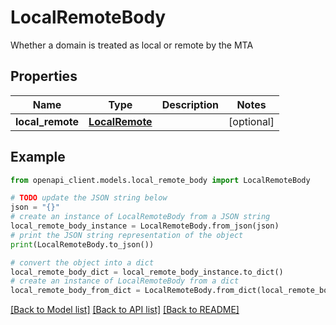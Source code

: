 # LocalRemoteBody

Whether a domain is treated as local or remote by the MTA

## Properties

Name | Type | Description | Notes
------------ | ------------- | ------------- | -------------
**local_remote** | [**LocalRemote**](LocalRemote.md) |  | [optional] 

## Example

```python
from openapi_client.models.local_remote_body import LocalRemoteBody

# TODO update the JSON string below
json = "{}"
# create an instance of LocalRemoteBody from a JSON string
local_remote_body_instance = LocalRemoteBody.from_json(json)
# print the JSON string representation of the object
print(LocalRemoteBody.to_json())

# convert the object into a dict
local_remote_body_dict = local_remote_body_instance.to_dict()
# create an instance of LocalRemoteBody from a dict
local_remote_body_from_dict = LocalRemoteBody.from_dict(local_remote_body_dict)
```
[[Back to Model list]](../README.md#documentation-for-models) [[Back to API list]](../README.md#documentation-for-api-endpoints) [[Back to README]](../README.md)


